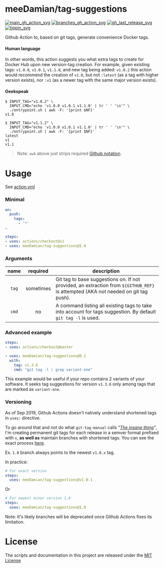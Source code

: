 # meeDamian/tag-suggestions

[![main_gh_action_svg]][main_gh_action_url]
[![branches_gh_action_svg]][branches_gh_action_url]
[![gh_last_release_svg]][gh_last_release_url]
[![tippin_svg]][tippin_url]

[main_gh_action_svg]: https://github.com/meeDamian/tag-suggestions/workflows/.github/workflows/main.yml/badge.svg
[main_gh_action_url]: https://github.com/meeDamian/tag-suggestions/blob/master/.github/workflows/main.yml

[branches_gh_action_svg]: https://github.com/meeDamian/tag-suggestions/workflows/.github/workflows/on-tag.yml/badge.svg
[branches_gh_action_url]: https://github.com/meeDamian/tag-suggestions/blob/master/.github/workflows/on-tag.yml

[gh_last_release_svg]: https://img.shields.io/github/v/release/meeDamian/tag-suggestions?sort=semver
[gh_last_release_url]: https://github.com/meeDamian/tag-suggestions/releases/latest

[tippin_svg]: https://img.shields.io/badge/donate-lightning-FDD023?logo=bitcoin&style=flat
[tippin_url]: https://tippin.me/@meeDamian

Github Action to, based on git tags, generate convenience Docker tags.

#### Human language

In other words, this action suggests you what extra tags to create for Docker Hub upon new version-tag creation.  For example, given existing tags: `v1.0.0`, `v1.0.1`, `v1.1.0`, and new tag being added: `v1.0.2` this action would recommend the creation of `v1.0`, but not `:latest` (as a tag with higher version exists), nor `:v1` (as a newer tag with the same major version exists).

#### Geekspeak 

```shell script
$ INPUT_TAG="v1.0.2" \
  INPUT_CMD="echo 'v1.0.0 v1.0.1 v1.1.0' | tr ' ' '\n'" \
  ./entrypoint.sh | awk -F: '{print $NF}'
v1.0

$ INPUT_TAG="v1.1.2" \
  INPUT_CMD="echo 'v1.0.0 v1.0.1 v1.1.0' | tr ' ' '\n'" \
  ./entrypoint.sh | awk -F: '{print $NF}'
latest
v1
v1.1
``` 

> Note: `awk` above just strips required [Github notation].

[Github notation]: https://help.github.com/en/articles/development-tools-for-github-actions#set-an-output-parameter-set-output

# Usage

See [action.yml](action.yml)

### Minimal


```yaml
on:
  push:
    tags:
      - '*'
…

steps:
- uses: actions/checkout@v1
- uses: meeDamian/tag-suggestions@1.0
```

### Arguments

| name             | required   | description 
|:----------------:|:----------:|-------------
| `tag`            | sometimes  | Git tag to base suggestions on.  If not provided, an extraction from `${GITHUB_REF}` is attempted (AKA not needed on git tag push).
| `cmd`            | no         | A command listing all existing tags to take into account for tags suggestion.  By default `git tag -l` is used.


### Advanced example

```yaml
steps:
- uses: actions/checkout@master

- uses: meeDamian/tag-suggestions@0.1
  with:
    tag: v1.3.6
    cmd: "git tag -l | grep variant-one"
```

This example would be useful if your repo contains 2 variants of your software.  It seeks tag suggestions for version `v1.3.6` only among tags that are marked as `variant-one`. 

### Versioning

As of Sep 2019, Github Actions doesn't natively understand shortened tags in `uses:` directive.

To go around that and not do what `git-tag-manual` calls _"[The insane thing]"_, I'm creating permanent git tags for each release in a semver format prefixed with `v`, **as well as** maintain branches with shortened tags.  You can see the exact process [here].

Ex. `1.0` branch always points to the newest `v1.0.x` tag.

In practice:

```yaml
# For exact version
steps:
  uses: meeDamian/tag-suggestions@v1.0.1
```
Or
```yaml
# For newest minor version 1.0
steps:
  uses: meeDamian/tag-suggestions@1.0
```

Note: It's likely branches will be deprecated once Github Actions fixes its limitation.

[The insane thing]: https://git-scm.com/docs/git-tag#_on_re_tagging
[here]: .github/workflows/on-tag.yml

# License

The scripts and documentation in this project are released under the [MIT License](LICENSE)
